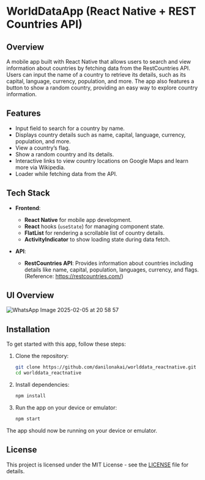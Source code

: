 # WorldDataApp (React Native + REST Countries API)

## Overview

A mobile app built with React Native that allows users to search and view information about countries by fetching data from the RestCountries API. Users can input the name of a country to retrieve its details, such as its capital, language, currency, population, and more. The app also features a button to show a random country, providing an easy way to explore country information.

## Features

- Input field to search for a country by name.
- Displays country details such as name, capital, language, currency, population, and more.
- View a country’s flag.
- Show a random country and its details.
- Interactive links to view country locations on Google Maps and learn more via Wikipedia.
- Loader while fetching data from the API.

## Tech Stack

- **Frontend**:
  - **React Native** for mobile app development.
  - **React** hooks (`useState`) for managing component state.
  - **FlatList** for rendering a scrollable list of country details.
  - **ActivityIndicator** to show loading state during data fetch.

- **API**:
  - **RestCountries API**: Provides information about countries including details like name, capital, population, languages, currency, and flags. (Reference: https://restcountries.com/)

## UI Overview
![WhatsApp Image 2025-02-05 at 20 58 57](https://github.com/user-attachments/assets/805806db-8819-4523-9cdb-25e70423fb9c)

## Installation

To get started with this app, follow these steps:

1. Clone the repository:
    ```bash
    git clone https://github.com/danilonakai/worlddata_reactnative.git
    cd worlddata_reactnative
    ```

2. Install dependencies:
    ```bash
    npm install
    ```

3. Run the app on your device or emulator:
    ```bash
    npm start
    ```

The app should now be running on your device or emulator.

## License

This project is licensed under the MIT License - see the [LICENSE](LICENSE) file for details.
